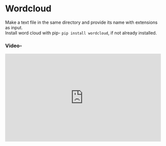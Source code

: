 # Wordcloud

Make a text file in the same directory and provide its name with extensions as input.<br>
Install word cloud with pip- ```pip install wordcloud```, if not already installed.

### Video- 

<div style="max-width:600px;">
<div style="position: relative;width: 100%;height: 0;padding-bottom: 56.25%;">
<iframe style="position: absolute;top: 0;left: 0;width: 100%;height: 100%;" src="https://www.youtube.com/embed/eTz7yqWI53c" frameborder="0" allow="accelerometer; autoplay; clipboard-write; encrypted-media; gyroscope; picture-in-picture" allowfullscreen></iframe>
</div></div>

